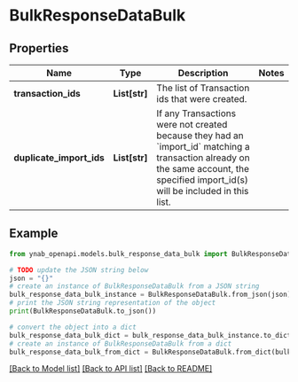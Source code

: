 # BulkResponseDataBulk


## Properties

Name | Type | Description | Notes
------------ | ------------- | ------------- | -------------
**transaction_ids** | **List[str]** | The list of Transaction ids that were created. | 
**duplicate_import_ids** | **List[str]** | If any Transactions were not created because they had an &#x60;import_id&#x60; matching a transaction already on the same account, the specified import_id(s) will be included in this list. | 

## Example

```python
from ynab_openapi.models.bulk_response_data_bulk import BulkResponseDataBulk

# TODO update the JSON string below
json = "{}"
# create an instance of BulkResponseDataBulk from a JSON string
bulk_response_data_bulk_instance = BulkResponseDataBulk.from_json(json)
# print the JSON string representation of the object
print(BulkResponseDataBulk.to_json())

# convert the object into a dict
bulk_response_data_bulk_dict = bulk_response_data_bulk_instance.to_dict()
# create an instance of BulkResponseDataBulk from a dict
bulk_response_data_bulk_from_dict = BulkResponseDataBulk.from_dict(bulk_response_data_bulk_dict)
```
[[Back to Model list]](../README.md#documentation-for-models) [[Back to API list]](../README.md#documentation-for-api-endpoints) [[Back to README]](../README.md)


